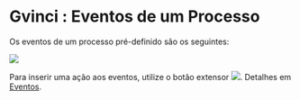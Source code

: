 # Gvinci : Eventos de um Processo

Os eventos de um processo pré-definido são os seguintes:

![](http://www.gvinci.com.br/manual/propppd1gv5.zoom79.png)

Para inserir uma ação aos eventos, utilize o botão extensor ![](http://www.gvinci.com.br/manual/extensor-botao.png).  Detalhes em [Eventos](http://www.gvinci.com.br/manual/eventos2.htm).

